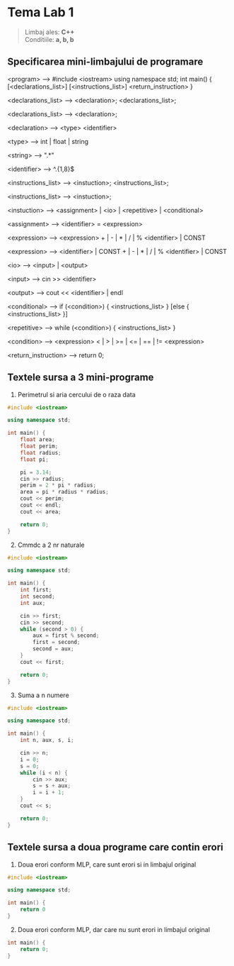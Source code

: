 # Tema Lab 1

> Limbaj ales: **C++**  
> Conditiile: **a, b, b**

## Specificarea mini-limbajului de programare

\<program> --> #include \<iostream> using namespace std; int main() { [<declarations_list>] [\<instructions_list>] \<return_instruction> }

\<declarations_list> --> \<declaration>; \<declarations_list>;

\<declarations_list> --> \<declaration>;

\<declaration> --> \<type> \<identifier>

\<type> --> int | float | string

\<string> --> ".\*"  

\<identifier> --> ^.{1,8}$

\<instructions_list> --> \<instuction>; \<instructions_list>;

\<instructions_list> --> \<instuction>;

\<instuction> --> \<assignment> | \<io> | \<repetitive> | \<conditional>

\<assignment> --> \<identifier> = \<expression>

\<expression> --> \<expression> + | - | * | / | % \<identifier> | CONST

\<expression> --> \<identifier> | CONST + | - | * | / | % \<identifier> | CONST

\<io> --> \<input> | \<output>

\<input> --> cin >> \<identifier>

\<output> --> cout << \<identifier> | endl

\<conditional> --> if (\<condition>) { \<instructions_list> } [else { \<instructions_list> }]

\<repetitive> --> while (\<condition>) { \<instructions_list> }

\<condition> --> \<expression> < | > | >= | <= | == | != \<expression>

\<return_instruction> --> return 0;

## Textele sursa a 3 mini-programe

1. Perimetrul si aria cercului de o raza data

```cpp
#include <iostream>

using namespace std;

int main() {
    float area;
    float perim;
    float radius;
    float pi;

    pi = 3.14;
    cin >> radius;
    perim = 2 * pi * radius;
    area = pi * radius * radius;
    cout << perim;
    cout << endl;
    cout << area;

    return 0;
}
```

2. Cmmdc a 2 nr naturale

```cpp
#include <iostream>

using namespace std;

int main() {
    int first;
    int second;
    int aux;

    cin >> first;
    cin >> second;
    while (second > 0) {
        aux = first % second;
        first = second;
        second = aux;
    }
    cout << first;

    return 0;
}
```

3. Suma a n numere

```cpp
#include <iostream>

using namespace std;

int main() {
    int n, aux, s, i;

    cin >> n;
    i = 0;
    s = 0;
    while (i < n) {
        cin >> aux;
        s = s + aux;
        i = i + 1;
    }
    cout << s;

    return 0;
}
```

## Textele sursa a doua programe care contin erori

1. Doua erori conform MLP, care sunt erori si in limbajul original

```cpp
#include <iostream>

using namespace std;

int main() {
    return 0
}
```

2. Doua erori conform MLP, dar care nu sunt erori in limbajul original

```cpp
int main() {
    return 0;
}
```

